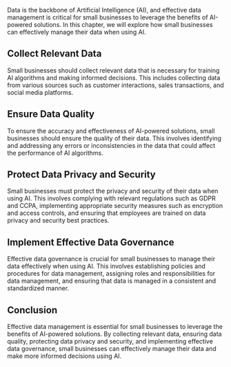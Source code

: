 
Data is the backbone of Artificial Intelligence (AI), and effective data management is critical for small businesses to leverage the benefits of AI-powered solutions. In this chapter, we will explore how small businesses can effectively manage their data when using AI.

Collect Relevant Data
---------------------

Small businesses should collect relevant data that is necessary for training AI algorithms and making informed decisions. This includes collecting data from various sources such as customer interactions, sales transactions, and social media platforms.

Ensure Data Quality
-------------------

To ensure the accuracy and effectiveness of AI-powered solutions, small businesses should ensure the quality of their data. This involves identifying and addressing any errors or inconsistencies in the data that could affect the performance of AI algorithms.

Protect Data Privacy and Security
---------------------------------

Small businesses must protect the privacy and security of their data when using AI. This involves complying with relevant regulations such as GDPR and CCPA, implementing appropriate security measures such as encryption and access controls, and ensuring that employees are trained on data privacy and security best practices.

Implement Effective Data Governance
-----------------------------------

Effective data governance is crucial for small businesses to manage their data effectively when using AI. This involves establishing policies and procedures for data management, assigning roles and responsibilities for data management, and ensuring that data is managed in a consistent and standardized manner.

Conclusion
----------

Effective data management is essential for small businesses to leverage the benefits of AI-powered solutions. By collecting relevant data, ensuring data quality, protecting data privacy and security, and implementing effective data governance, small businesses can effectively manage their data and make more informed decisions using AI.
